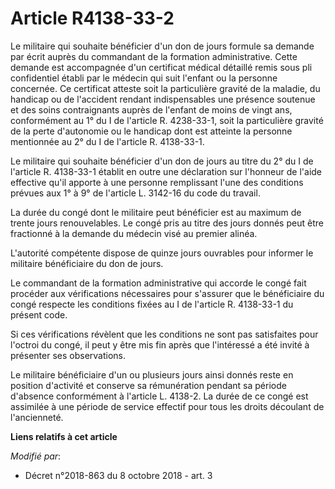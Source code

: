 # Article R4138-33-2

Le militaire qui souhaite bénéficier d'un don de jours formule sa demande par écrit auprès du commandant de la formation
administrative. Cette demande est accompagnée d'un certificat médical détaillé remis sous pli confidentiel établi par le
médecin qui suit l'enfant ou la personne concernée. Ce certificat atteste soit la particulière gravité de la maladie, du
handicap ou de l'accident rendant indispensables une présence soutenue et des soins contraignants auprès de l'enfant de moins
de vingt ans, conformément au 1° du I de l'article R. 4238-33-1, soit la particulière gravité de la perte d'autonomie ou le
handicap dont est atteinte la personne mentionnée au 2° du I de l'article R. 4138-33-1.

Le militaire qui souhaite bénéficier d'un don de jours au titre du 2° du I de l'article R. 4138-33-1 établit en outre une
déclaration sur l'honneur de l'aide effective qu'il apporte à une personne remplissant l'une des conditions prévues aux 1° à
9° de l'article L. 3142-16 du code du travail.

La durée du congé dont le militaire peut bénéficier est au maximum de trente jours renouvelables. Le congé pris au titre des
jours donnés peut être fractionné à la demande du médecin visé au premier alinéa.

L'autorité compétente dispose de quinze jours ouvrables pour informer le militaire bénéficiaire du don de jours.

Le commandant de la formation administrative qui accorde le congé fait procéder aux vérifications nécessaires pour s'assurer
que le bénéficiaire du congé respecte les conditions fixées au I de l'article R. 4138-33-1 du présent code.

Si ces vérifications révèlent que les conditions ne sont pas satisfaites pour l'octroi du congé, il peut y être mis fin après
que l'intéressé a été invité à présenter ses observations.

Le militaire bénéficiaire d'un ou plusieurs jours ainsi donnés reste en position d'activité et conserve sa rémunération
pendant sa période d'absence conformément à l'article L. 4138-2. La durée de ce congé est assimilée à une période de service
effectif pour tous les droits découlant de l'ancienneté.

**Liens relatifs à cet article**

_Modifié par_:

  - Décret n°2018-863 du 8 octobre 2018 - art. 3
